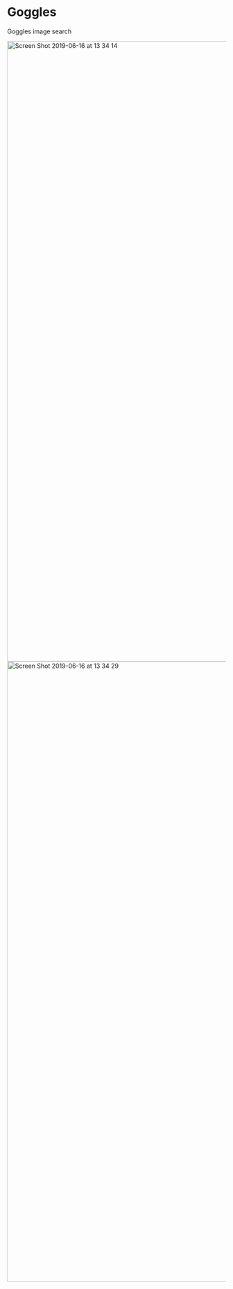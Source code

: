 # Goggles
Goggles image search

<img width="1428" alt="Screen Shot 2019-06-16 at 13 34 14" src="https://user-images.githubusercontent.com/35608280/59564176-8f1ca480-903b-11e9-8e9b-4fdda4a0876a.png">
<img width="1429" alt="Screen Shot 2019-06-16 at 13 34 29" src="https://user-images.githubusercontent.com/35608280/59564177-917efe80-903b-11e9-890f-299553f7d3e4.png">
